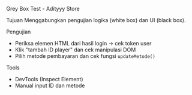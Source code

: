 Grey Box Test - Adityyy Store

Tujuan
Menggabungkan pengujian logika (white box) dan UI (black box).

Pengujian
- Periksa elemen HTML dari hasil login → cek token user
- Klik "tambah ID player" dan cek manipulasi DOM
- Pilih metode pembayaran dan cek fungsi `updateMetode()`

Tools
- DevTools (Inspect Element)
- Manual input ID dan metode

